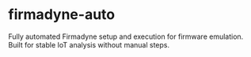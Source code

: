 # firmadyne-auto
Fully automated Firmadyne setup and execution for firmware emulation. Built for stable IoT analysis without manual steps.
